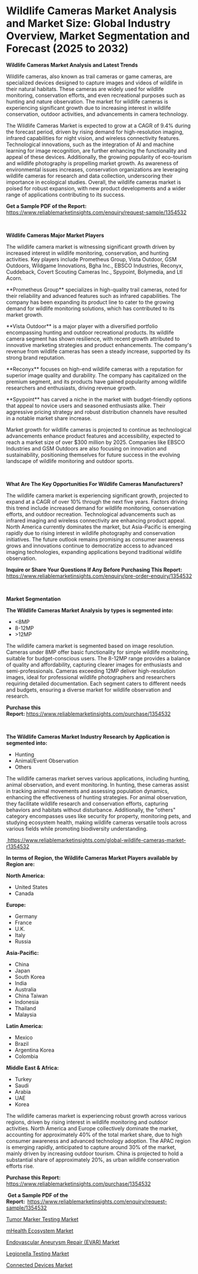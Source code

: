 <p><h1>Wildlife Cameras Market Analysis and Market Size: Global Industry Overview, Market Segmentation and Forecast (2025 to 2032)</h1></p><p><strong>Wildlife Cameras Market Analysis and Latest Trends</strong></p>
<p><p>Wildlife cameras, also known as trail cameras or game cameras, are specialized devices designed to capture images and videos of wildlife in their natural habitats. These cameras are widely used for wildlife monitoring, conservation efforts, and even recreational purposes such as hunting and nature observation. The market for wildlife cameras is experiencing significant growth due to increasing interest in wildlife conservation, outdoor activities, and advancements in camera technology.</p><p>The Wildlife Cameras Market is expected to grow at a CAGR of 9.4% during the forecast period, driven by rising demand for high-resolution imaging, infrared capabilities for night vision, and wireless connectivity features. Technological innovations, such as the integration of AI and machine learning for image recognition, are further enhancing the functionality and appeal of these devices. Additionally, the growing popularity of eco-tourism and wildlife photography is propelling market growth. As awareness of environmental issues increases, conservation organizations are leveraging wildlife cameras for research and data collection, underscoring their importance in ecological studies. Overall, the wildlife cameras market is poised for robust expansion, with new product developments and a wider range of applications contributing to its success.</p></p>
<p><strong>Get a Sample PDF of the Report:&nbsp;</strong> <a href="https://www.reliablemarketinsights.com/enquiry/request-sample/1354532?utm_campaign=2956&utm_medium=2&utm_source=Github&utm_content=ia&utm_term=05042025&utm_id=wildlife-cameras">https://www.reliablemarketinsights.com/enquiry/request-sample/1354532</a></p>
<p>&nbsp;</p>
<p><strong>Wildlife Cameras Major Market Players</strong></p>
<p><p>The wildlife camera market is witnessing significant growth driven by increased interest in wildlife monitoring, conservation, and hunting activities. Key players include Prometheus Group, Vista Outdoor, GSM Outdoors, Wildgame Innovations, Bgha Inc., EBSCO Industries, Reconyx, Cuddeback, Covert Scouting Cameras Inc., Spypoint, Bolymedia, and Ltl Acorn.</p><p>**Prometheus Group** specializes in high-quality trail cameras, noted for their reliability and advanced features such as infrared capabilities. The company has been expanding its product line to cater to the growing demand for wildlife monitoring solutions, which has contributed to its market growth.</p><p>**Vista Outdoor** is a major player with a diversified portfolio encompassing hunting and outdoor recreational products. Its wildlife camera segment has shown resilience, with recent growth attributed to innovative marketing strategies and product enhancements. The company's revenue from wildlife cameras has seen a steady increase, supported by its strong brand reputation.</p><p>**Reconyx** focuses on high-end wildlife cameras with a reputation for superior image quality and durability. The company has capitalized on the premium segment, and its products have gained popularity among wildlife researchers and enthusiasts, driving revenue growth.</p><p>**Spypoint** has carved a niche in the market with budget-friendly options that appeal to novice users and seasoned enthusiasts alike. Their aggressive pricing strategy and robust distribution channels have resulted in a notable market share increase.</p><p>Market growth for wildlife cameras is projected to continue as technological advancements enhance product features and accessibility, expected to reach a market size of over $300 million by 2025. Companies like EBSCO Industries and GSM Outdoors are also focusing on innovation and sustainability, positioning themselves for future success in the evolving landscape of wildlife monitoring and outdoor sports.</p></p>
<p>&nbsp;</p>
<p><strong>What Are The Key Opportunities For Wildlife Cameras Manufacturers?</strong></p>
<p><p>The wildlife camera market is experiencing significant growth, projected to expand at a CAGR of over 10% through the next five years. Factors driving this trend include increased demand for wildlife monitoring, conservation efforts, and outdoor recreation. Technological advancements such as infrared imaging and wireless connectivity are enhancing product appeal. North America currently dominates the market, but Asia-Pacific is emerging rapidly due to rising interest in wildlife photography and conservation initiatives. The future outlook remains promising as consumer awareness grows and innovations continue to democratize access to advanced imaging technologies, expanding applications beyond traditional wildlife observation.</p></p>
<p><strong>Inquire or Share Your Questions If Any Before Purchasing This Report:</strong> <a href="https://www.reliablemarketinsights.com/enquiry/pre-order-enquiry/1354532?utm_campaign=2956&utm_medium=2&utm_source=Github&utm_content=ia&utm_term=05042025&utm_id=wildlife-cameras">https://www.reliablemarketinsights.com/enquiry/pre-order-enquiry/1354532</a></p>
<p>&nbsp;</p>
<p><strong>Market Segmentation</strong></p>
<p><strong>The Wildlife Cameras Market Analysis by types is segmented into:</strong></p>
<p><ul><li><8MP</li><li>8-12MP</li><li>>12MP</li></ul></p>
<p><p>The wildlife camera market is segmented based on image resolution. Cameras under 8MP offer basic functionality for simple wildlife monitoring, suitable for budget-conscious users. The 8-12MP range provides a balance of quality and affordability, capturing clearer images for enthusiasts and semi-professionals. Cameras exceeding 12MP deliver high-resolution images, ideal for professional wildlife photographers and researchers requiring detailed documentation. Each segment caters to different needs and budgets, ensuring a diverse market for wildlife observation and research.</p></p>
<p><strong>Purchase this Report:&nbsp;</strong><a href="https://www.reliablemarketinsights.com/purchase/1354532?utm_campaign=2956&utm_medium=2&utm_source=Github&utm_content=ia&utm_term=05042025&utm_id=wildlife-cameras">https://www.reliablemarketinsights.com/purchase/1354532</a></p>
<p>&nbsp;</p>
<p><strong>The Wildlife Cameras Market Industry Research by Application is segmented into:</strong></p>
<p><ul><li>Hunting</li><li>Animal/Event Observation</li><li>Others</li></ul></p>
<p><p>The wildlife cameras market serves various applications, including hunting, animal observation, and event monitoring. In hunting, these cameras assist in tracking animal movements and assessing population dynamics, enhancing the effectiveness of hunting strategies. For animal observation, they facilitate wildlife research and conservation efforts, capturing behaviors and habitats without disturbance. Additionally, the "others" category encompasses uses like security for property, monitoring pets, and studying ecosystem health, making wildlife cameras versatile tools across various fields while promoting biodiversity understanding.</p></p>
<p><a href="https://www.reliablemarketinsights.com/global-wildlife-cameras-market-r1354532?utm_campaign=2956&utm_medium=2&utm_source=Github&utm_content=ia&utm_term=05042025&utm_id=wildlife-cameras">&nbsp;https://www.reliablemarketinsights.com/global-wildlife-cameras-market-r1354532</a></p>
<p><strong>In terms of Region, the Wildlife Cameras Market Players available by Region are:</strong></p>
<p>
    <p> <strong> North America: </strong>
        <ul>
            <li>United States</li>
            <li>Canada</li>
        </ul>
        </p> 
    <p> <strong> Europe: </strong>
        <ul>
            <li>Germany</li>
            <li>France</li>
            <li>U.K.</li>
            <li>Italy</li>
            <li>Russia</li>
        </ul>
        </p> 
    <p> <strong> Asia-Pacific: </strong>
        <ul>
            <li>China</li>
            <li>Japan</li>
            <li>South Korea</li>
            <li>India</li>
            <li>Australia</li>
            <li>China Taiwan</li>
            <li>Indonesia</li>
            <li>Thailand</li>
            <li>Malaysia</li>
        </ul>
        </p> 
    <p> <strong> Latin America: </strong>
        <ul>
            <li>Mexico</li>
            <li>Brazil</li>
            <li>Argentina Korea</li>
            <li>Colombia</li>
        </ul>
        </p> 
    <p> <strong> Middle East & Africa: </strong>
        <ul>
            <li>Turkey</li>
            <li>Saudi</li>
            <li>Arabia</li>
            <li>UAE</li>
            <li>Korea</li>
        </ul>
    </p>
    </p>
<p><p>The wildlife cameras market is experiencing robust growth across various regions, driven by rising interest in wildlife monitoring and outdoor activities. North America and Europe collectively dominate the market, accounting for approximately 40% of the total market share, due to high consumer awareness and advanced technology adoption. The APAC region is emerging rapidly, anticipated to capture around 30% of the market, mainly driven by increasing outdoor tourism. China is projected to hold a substantial share of approximately 20%, as urban wildlife conservation efforts rise.</p></p>
<p><strong>Purchase this Report: </strong><a href="https://www.reliablemarketinsights.com/purchase/1354532?utm_campaign=2956&utm_medium=2&utm_source=Github&utm_content=ia&utm_term=05042025&utm_id=wildlife-cameras">https://www.reliablemarketinsights.com/purchase/1354532</a></p>
<p>&nbsp;<strong>Get a Sample PDF of the Report:&nbsp;&nbsp;</strong><a href="https://www.reliablemarketinsights.com/enquiry/request-sample/1354532?utm_campaign=2956&utm_medium=2&utm_source=Github&utm_content=ia&utm_term=05042025&utm_id=wildlife-cameras">https://www.reliablemarketinsights.com/enquiry/request-sample/1354532</a></p>
<p><strong></strong></p>
<p><p><a href="https://www.linkedin.com/pulse/market-examination-report-tumor-marker-testing-growth-forecast-iowuc?utm_campaign=2956&utm_medium=2&utm_source=Github&utm_content=ia&utm_term=05042025&utm_id=wildlife-cameras">Tumor Marker Testing Market</a></p><p><a href="https://www.linkedin.com/pulse/according-market-research-mhealth-ecosystem-size-growing-cagr-xef2c?utm_campaign=2956&utm_medium=2&utm_source=Github&utm_content=ia&utm_term=05042025&utm_id=wildlife-cameras">mHealth Ecosystem Market</a></p><p><a href="https://www.linkedin.com/pulse/unpacking-endovascular-aneurysm-repair-evar-market-growth-voq5c?utm_campaign=2956&utm_medium=2&utm_source=Github&utm_content=ia&utm_term=05042025&utm_id=wildlife-cameras">Endovascular Aneurysm Repair (EVAR) Market</a></p><p><a href="https://www.linkedin.com/pulse/legionella-testing-market-size-expected-grow-cagr-144-from-peo6f?utm_campaign=2956&utm_medium=2&utm_source=Github&utm_content=ia&utm_term=05042025&utm_id=wildlife-cameras">Legionella Testing Market</a></p><p><a href="https://www.linkedin.com/pulse/global-connected-devices-market-size-2025-2032-technology-application-tgzzc?utm_campaign=2956&utm_medium=2&utm_source=Github&utm_content=ia&utm_term=05042025&utm_id=wildlife-cameras">Connected Devices Market</a></p></p>